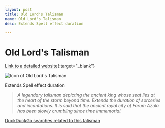 ```yaml
---
layout: post
title: Old Lord's Talisman
name: Old Lord's Talisman
desc: Extends Spell effect duration

---
```

# Old Lord's Talisman
[Link to a detailed website](https://eldenring.wiki.fextralife.com/Old+Lord's+Talisman){:target="_blank"}

![Icon of Old Lord's Talisman](https://eldenring.wiki.fextralife.com/file/Elden-Ring/old_lords_talisman_talisman_elden_ring_wiki_guide_200px.png)

Extends Spell effect duration

>*A legendary talisman depicting the ancient king whose seat lies at the heart of the storm beyond time. Extends the duration of sorceries and incantations. It is said that the ancient royal city of Farum Azula has been slowly crumbling since time immemorial.*

[DuckDuckGo searches related to this talisman]({{site.baseurl}}/searches/OldLord'sTalisman)


